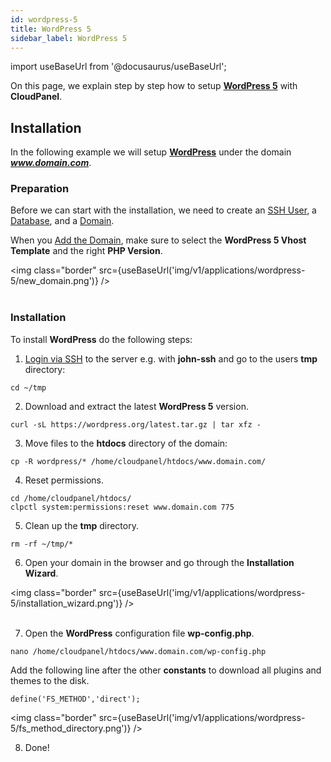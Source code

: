 ```yaml
---
id: wordpress-5
title: WordPress 5
sidebar_label: WordPress 5
---
```


import useBaseUrl from '@docusaurus/useBaseUrl';

On this page, we explain step by step how to setup **[WordPress 5](https://wordpress.org/)** with **CloudPanel**.

## Installation

In the following example we will setup **[WordPress](https://wordpress.org/)** under the domain ***www.domain.com***.

### Preparation

Before we can start with the installation, we need to create an [SSH User](../frontend-area/users#adding-a-user), a [Database](../frontend-area/databases#adding-a-database), and a [Domain](../frontend-area/domains#adding-a-domain).

When you [Add the Domain](domains#adding-a-domain), make sure to select the **WordPress 5 Vhost Template** and the right **PHP Version**.

<img class="border" src={useBaseUrl('img/v1/applications/wordpress-5/new_domain.png')} /> <br /><br />

### Installation

To install **WordPress** do the following steps:

1. [Login via SSH](users#ssh-login) to the server e.g. with **john-ssh** and go to the users **tmp** directory:

```
cd ~/tmp
```

2. Download and extract the latest **WordPress 5** version.

```
curl -sL https://wordpress.org/latest.tar.gz | tar xfz -
```

3. Move files to the **htdocs** directory of the domain:

```
cp -R wordpress/* /home/cloudpanel/htdocs/www.domain.com/
```

4. Reset permissions.

```
cd /home/cloudpanel/htdocs/
clpctl system:permissions:reset www.domain.com 775
```

5. Clean up the **tmp** directory.

```
rm -rf ~/tmp/*
```

6. Open your domain in the browser and go through the **Installation Wizard**.

<img class="border" src={useBaseUrl('img/v1/applications/wordpress-5/installation_wizard.png')} /> <br /> <br />

7. Open the **WordPress** configuration file **wp-config.php**.

```
nano /home/cloudpanel/htdocs/www.domain.com/wp-config.php
```

Add the following line after the other **constants** to download all plugins and themes to the disk.

```
define('FS_METHOD','direct');
```

<img class="border" src={useBaseUrl('img/v1/applications/wordpress-5/fs_method_directory.png')} /> 

8. Done!

